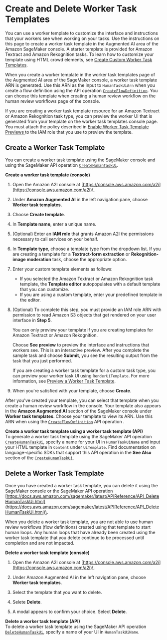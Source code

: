# Create and Delete Worker Task Templates<a name="a2i-worker-template-console"></a>

You can use a worker template to customize the interface and instructions that your workers see when working on your tasks\. Use the instructions on this page to create a worker task template in the Augmented AI area of the Amazon SageMaker console\. A starter template is provided for Amazon Textract and Amazon Rekognition tasks\. To learn how to customize your template using HTML crowd elements, see [Create Custom Worker Task Templates](a2i-custom-templates.md)\.

When you create a worker template in the worker task templates page of the Augmented AI area of the SageMaker console, a worker task template ARN is generated\. Use this ARN as the input to `HumanTaskUiArn` when you create a flow definition using the API operation [ `CreateFlowDefinition`](https://docs.aws.amazon.com/sagemaker/latest/APIReference/API_CreateFlowDefinition.html)\. You can choose this template when creating a human review workflow on the human review workflows page of the console\. 

If you are creating a worker task template resource for an Amazon Textract or Amazon Rekognition task type, you can preview the worker UI that is generated from your template on the worker task templates console page\. You must attach the policy described in [Enable Worker Task Template Previews ](a2i-permissions-security.md#permissions-for-worker-task-templates-augmented-ai) to the IAM role that you use to preview the template\.

## Create a Worker Task Template<a name="a2i-create-worker-template-console"></a>

You can create a worker task template using the SageMaker console and using the SageMaker API operation [ `CreateHumanTaskUi`](https://docs.aws.amazon.com/sagemaker/latest/APIReference/API_CreateHumanTaskUi.html)\. 

**Create a worker task template \(console\)**

1. Open the Amazon A2I console at [https://console.aws.amazon.com/a2i](https://console.aws.amazon.com/a2i)\.

1. Under **Amazon Augmented AI** in the left navigation pane, choose **Worker task templates**\.

1. Choose **Create template**\.

1. In **Template name**, enter a unique name\.

1. \(Optional\) Enter an **IAM role** that grants Amazon A2I the permissions necessary to call services on your behalf\. 

1. In **Template type**, choose a template type from the dropdown list\. If you are creating a template for a **Textract\-form extraction** or **Rekognition\-image moderation** task, choose the appropriate option\. 

1. Enter your custom template elements as follows:
   + If you selected the Amazon Textract or Amazon Rekognition task template, the **Template editor** autopopulates with a default template that you can customize\. 
   + If you are using a custom template, enter your predefined template in the editor\. 

1. \(Optional\) To complete this step, you must provide an IAM role ARN with permission to read Amazon S3 objects that get rendered on your user interface in **Step 5**\. 

   You can only preview your template if you are creating templates for Amazon Textract or Amazon Rekognition\. 

   Choose **See preview** to preview the interface and instructions that workers see\. This is an interactive preview\. After you complete the sample task and choose **Submit**, you see the resulting output from the task that you just performed\. 

   If you are creating a worker task template for a custom task type, you can preview your worker task UI using `RenderUiTemplate`\. For more information, see [Preview a Worker Task Template](a2i-custom-templates.md#a2i-preview-your-custom-template)\.

1. When you're satisfied with your template, choose **Create**\.

After you've created your template, you can select that template when you create a human review workflow in the console\. Your template also appears in the **Amazon Augmented AI** section of the SageMaker console under **Worker task templates**\. Choose your template to view its ARN\. Use this ARN when using the [ `CreateFlowDefinition`](https://docs.aws.amazon.com/sagemaker/latest/APIReference/API_CreateFlowDefinition.html) API operation \. 

**Create a worker task template using a worker task template \(API\)**  
To generate a worker task template using the SageMaker API operation [ `CreateHumanTaskUi`](https://docs.aws.amazon.com/sagemaker/latest/APIReference/API_CreateHumanTaskUi.html), specify a name for your UI in `HumanTaskUiName` and input your HTML template in `Content` under `UiTemplate`\. Find documentation on language\-specific SDKs that support this API operation in the **See Also** section of the [ `CreateHumanTaskUi`](https://docs.aws.amazon.com/sagemaker/latest/APIReference/API_CreateHumanTaskUi.html)\.

## Delete a Worker Task Template<a name="sms-delete-worker-task-template"></a>

Once you have created a worker task template, you can delete it using the SageMaker console or the SageMaker API operation [https://docs.aws.amazon.com/sagemaker/latest/APIReference/API_DeleteHumanTaskUi.html](https://docs.aws.amazon.com/sagemaker/latest/APIReference/API_DeleteHumanTaskUi.html)\.

When you delete a worker task template, you are not able to use human review workflows \(flow definitions\) created using that template to start human loops\. Any human loops that have already been created using the worker task template that you delete continue to be processed until completion and are not impacted\. 

**Delete a worker task template \(console\)**

1. Open the Amazon A2I console at [https://console.aws.amazon.com/a2i](https://console.aws.amazon.com/a2i)\.

1. Under Amazon Augmented AI in the left navigation pane, choose **Worker task templates**\.

1. Select the template that you want to delete\. 

1. Selete **Delete**\.

1. A modal appears to confirm your choice\. Select **Delete**\.

**Delete a worker task template \(API\)**  
To delete a worker task template using the SageMaker API operation [ `DeleteHumanTaskUi`](https://docs.aws.amazon.com/sagemaker/latest/APIReference/API_DeleteHumanTaskUi.html), specify a name of your UI in `HumanTaskUiName`\. 